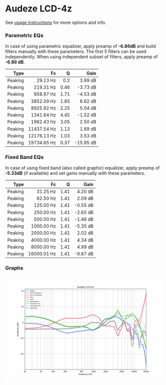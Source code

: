 # Audeze LCD-4z
See [usage instructions](https://github.com/jaakkopasanen/AutoEq#usage) for more options and info.

### Parametric EQs
In case of using parametric equalizer, apply preamp of **-6.86dB** and build filters manually
with these parameters. The first 5 filters can be used independently.
When using independent subset of filters, apply preamp of **-6.86 dB**.

| Type    | Fc          |    Q | Gain      |
|--------:|------------:|-----:|----------:|
| Peaking | 29.13 Hz    | 0.2  | 3.99 dB   |
| Peaking | 219.31 Hz   | 0.46 | -3.73 dB  |
| Peaking | 958.97 Hz   | 1.71 | -4.53 dB  |
| Peaking | 3852.09 Hz  | 1.85 | 6.62 dB   |
| Peaking | 8925.92 Hz  | 2.25 | 5.04 dB   |
| Peaking | 1341.64 Hz  | 4.45 | -1.52 dB  |
| Peaking | 1962.43 Hz  | 3.05 | 2.50 dB   |
| Peaking | 11437.54 Hz | 1.13 | 1.69 dB   |
| Peaking | 12176.13 Hz | 1.03 | 3.53 dB   |
| Peaking | 19734.65 Hz | 0.37 | -15.95 dB |

### Fixed Band EQs
In case of using fixed band (also called graphic) equalizer, apply preamp of **-5.33dB**
(if available) and set gains manually with these parameters.

| Type    | Fc          |    Q | Gain     |
|--------:|------------:|-----:|---------:|
| Peaking | 31.25 Hz    | 1.41 | 4.20 dB  |
| Peaking | 62.50 Hz    | 1.41 | 2.09 dB  |
| Peaking | 125.00 Hz   | 1.41 | -0.55 dB |
| Peaking | 250.00 Hz   | 1.41 | -2.65 dB |
| Peaking | 500.00 Hz   | 1.41 | -1.46 dB |
| Peaking | 1000.00 Hz  | 1.41 | -5.35 dB |
| Peaking | 2000.00 Hz  | 1.41 | 2.02 dB  |
| Peaking | 4000.00 Hz  | 1.41 | 4.34 dB  |
| Peaking | 8000.00 Hz  | 1.41 | 4.99 dB  |
| Peaking | 16000.01 Hz | 1.41 | -9.87 dB |

### Graphs
![](./Audeze%20LCD-4z.png)